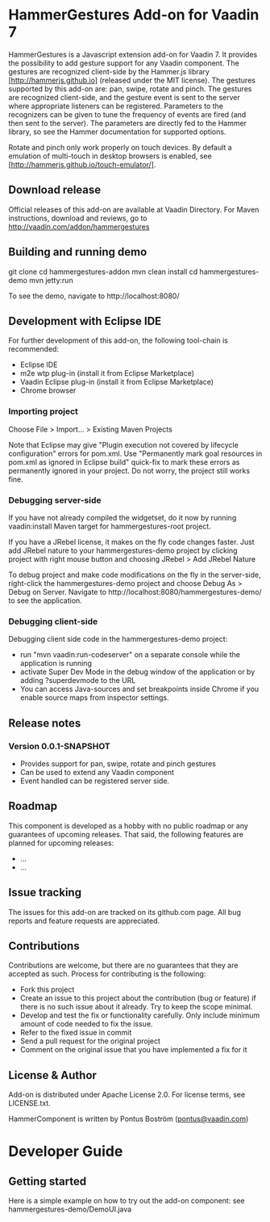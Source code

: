 # HammerGestures Add-on for Vaadin 7

HammerGestures is a Javascript extension add-on for Vaadin 7. It provides the possibility to add gesture support for any Vaadin component. The gestures are recognized client-side by the Hammer.js library [http://hammerjs.github.io] (released under the MIT license). The gestures supported by this add-on are: pan, swipe, rotate and pinch.  The gestures are recognized client-side, and the gesture event is sent to the server where appropriate listeners can be registered. Parameters to the recognizers can be given to tune the frequency of events are fired (and then sent to the server). The parameters are directly fed to the Hammer library, so see the Hammer documentation for supported options.

Rotate and pinch only work properly on touch devices. By default a emulation of multi-touch in desktop browsers is enabled, see [http://hammerjs.github.io/touch-emulator/].


## Download release

Official releases of this add-on are available at Vaadin Directory. For Maven instructions, download and reviews, go to http://vaadin.com/addon/hammergestures

## Building and running demo

git clone <url of the HammerComponent repository>
cd hammergestures-addon
mvn clean install
cd hammergestures-demo
mvn jetty:run

To see the demo, navigate to http://localhost:8080/

## Development with Eclipse IDE

For further development of this add-on, the following tool-chain is recommended:
- Eclipse IDE
- m2e wtp plug-in (install it from Eclipse Marketplace)
- Vaadin Eclipse plug-in (install it from Eclipse Marketplace)
- Chrome browser

### Importing project

Choose File > Import... > Existing Maven Projects

Note that Eclipse may give "Plugin execution not covered by lifecycle configuration" errors for pom.xml. Use "Permanently mark goal resources in pom.xml as ignored in Eclipse build" quick-fix to mark these errors as permanently ignored in your project. Do not worry, the project still works fine. 

### Debugging server-side

If you have not already compiled the widgetset, do it now by running vaadin:install Maven target for hammergestures-root project.

If you have a JRebel license, it makes on the fly code changes faster. Just add JRebel nature to your hammergestures-demo project by clicking project with right mouse button and choosing JRebel > Add JRebel Nature

To debug project and make code modifications on the fly in the server-side, right-click the hammergestures-demo project and choose Debug As > Debug on Server. Navigate to http://localhost:8080/hammergestures-demo/ to see the application.

### Debugging client-side

Debugging client side code in the hammergestures-demo project:
  - run "mvn vaadin:run-codeserver" on a separate console while the application is running
  - activate Super Dev Mode in the debug window of the application or by adding ?superdevmode to the URL
  - You can access Java-sources and set breakpoints inside Chrome if you enable source maps from inspector settings.
 
## Release notes

### Version 0.0.1-SNAPSHOT
- Provides support for pan, swipe, rotate and pinch gestures
- Can be used to extend any Vaadin component
- Event handled can be registered server side.

## Roadmap

This component is developed as a hobby with no public roadmap or any guarantees of upcoming releases. That said, the following features are planned for upcoming releases:
- ...
- ...

## Issue tracking

The issues for this add-on are tracked on its github.com page. All bug reports and feature requests are appreciated. 

## Contributions

Contributions are welcome, but there are no guarantees that they are accepted as such. Process for contributing is the following:
- Fork this project
- Create an issue to this project about the contribution (bug or feature) if there is no such issue about it already. Try to keep the scope minimal.
- Develop and test the fix or functionality carefully. Only include minimum amount of code needed to fix the issue.
- Refer to the fixed issue in commit
- Send a pull request for the original project
- Comment on the original issue that you have implemented a fix for it

## License & Author

Add-on is distributed under Apache License 2.0. For license terms, see LICENSE.txt.

HammerComponent is written by Pontus Boström (pontus@vaadin.com)

# Developer Guide

## Getting started

Here is a simple example on how to try out the add-on component:
see hammergestures-demo/DemoUI.java
